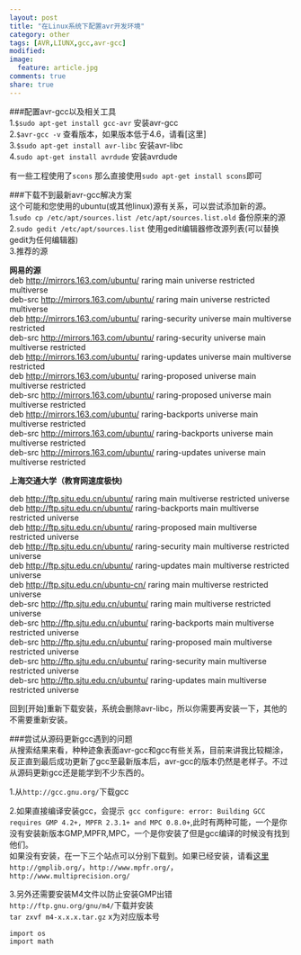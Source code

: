 ```yaml
---
layout: post
title: "在Linux系统下配置avr开发环境"
category: other
tags: [AVR,LIUNX,gcc,avr-gcc]
modified:
image:
  feature: article.jpg
comments: true
share: true
---
```


###配置avr-gcc以及相关工具  
1.`$sudo apt-get install gcc-avr` 安装avr-gcc  
2.`$avr-gcc -v` 查看版本，如果版本低于4.6，请看[这里]  
3.`$sudo apt-get install avr-libc` 安装avr-libc  
4.`sudo apt-get install avrdude` 安装avrdude  

有一些工程使用了`scons` 那么直接使用`sudo apt-get install scons`即可  


###下载不到最新avr-gcc解决方案   
这个可能和您使用的ubuntu(或其他linux)源有关系，可以尝试添加新的源。  
1.`sudo cp /etc/apt/sources.list /etc/apt/sources.list.old` 备份原来的源  
2.`sudo gedit /etc/apt/sources.list` 使用gedit编辑器修改源列表(可以替换gedit为任何编辑器)  
3.推荐的源  

**网易的源**  
deb http://mirrors.163.com/ubuntu/ raring main universe restricted multiverse  
deb-src http://mirrors.163.com/ubuntu/ raring main universe restricted multiverse  
deb http://mirrors.163.com/ubuntu/ raring-security universe main multiverse restricted  
deb-src http://mirrors.163.com/ubuntu/ raring-security universe main multiverse restricted  
deb http://mirrors.163.com/ubuntu/ raring-updates universe main multiverse restricted  
deb http://mirrors.163.com/ubuntu/ raring-proposed universe main multiverse restricted  
deb-src http://mirrors.163.com/ubuntu/ raring-proposed universe main multiverse restricted  
deb http://mirrors.163.com/ubuntu/ raring-backports universe main multiverse restricted  
deb-src http://mirrors.163.com/ubuntu/ raring-backports universe main multiverse restricted  
deb-src http://mirrors.163.com/ubuntu/ raring-updates universe main multiverse restricted  


**上海交通大学（教育网速度极快)**  

deb http://ftp.sjtu.edu.cn/ubuntu/ raring main multiverse restricted universe  
deb http://ftp.sjtu.edu.cn/ubuntu/ raring-backports main multiverse restricted universe  
deb http://ftp.sjtu.edu.cn/ubuntu/ raring-proposed main multiverse restricted universe  
deb http://ftp.sjtu.edu.cn/ubuntu/ raring-security main multiverse restricted universe  
deb http://ftp.sjtu.edu.cn/ubuntu/ raring-updates main multiverse restricted universe  
deb http://ftp.sjtu.edu.cn/ubuntu-cn/ raring main multiverse restricted universe  
deb-src http://ftp.sjtu.edu.cn/ubuntu/ raring main multiverse restricted universe  
deb-src http://ftp.sjtu.edu.cn/ubuntu/ raring-backports main multiverse restricted universe  
deb-src http://ftp.sjtu.edu.cn/ubuntu/ raring-proposed main multiverse restricted universe  
deb-src http://ftp.sjtu.edu.cn/ubuntu/ raring-security main multiverse restricted universe  
deb-src http://ftp.sjtu.edu.cn/ubuntu/ raring-updates main multiverse restricted universe  

回到[开始]重新下载安装，系统会删除avr-libc，所以你需要再安装一下，其他的不需要重新安装。  


###尝试从源码更新gcc遇到的问题  
从搜索结果来看，种种迹象表面avr-gcc和gcc有些关系，目前来讲我比较糊涂，反正直到最后成功更新了gcc至最新版本后，avr-gcc的版本仍然是老样子。不过从源码更新gcc还是能学到不少东西的。  

1.从`http://gcc.gnu.org/`下载gcc    

2.如果直接编译安装gcc，会提示` gcc configure: error: Building GCC requires GMP 4.2+, MPFR 2.3.1+ and MPC 0.8.0+`,此时有两种可能，一个是你没有安装新版本GMP,MPFR,MPC，一个是你安装了但是gcc编译的时候没有找到他们。  
如果没有安装，在一下三个站点可以分别下载到。如果已经安装，请看[这里](#1)  
`http://gmplib.org/`，`http://www.mpfr.org/`，`http://www.multiprecision.org/`

3.另外还需要安装M4文件以防止安装GMP出错    
`http://ftp.gnu.org/gnu/m4/`下载并安装     
`tar zxvf m4-x.x.x.tar.gz` x为对应版本号  


~~~~
import os
import math
~~~~~~~~